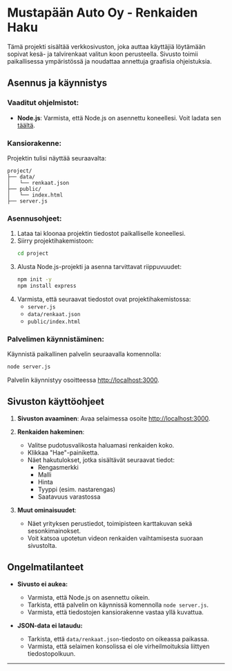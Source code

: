 # Mustapään Auto Oy - Renkaiden Haku

Tämä projekti sisältää verkkosivuston, joka auttaa käyttäjiä löytämään sopivat kesä- ja talvirenkaat valitun koon perusteella. Sivusto toimii paikallisessa ympäristössä ja noudattaa annettuja graafisia ohjeistuksia.

## Asennus ja käynnistys

### Vaaditut ohjelmistot:

- **Node.js**: Varmista, että Node.js on asennettu koneellesi. Voit ladata sen [täältä](https://nodejs.org/).

### Kansiorakenne:

Projektin tulisi näyttää seuraavalta:

```
project/
├── data/
│   └── renkaat.json
├── public/
│   └── index.html
├── server.js
```

### Asennusohjeet:

1. Lataa tai kloonaa projektin tiedostot paikalliselle koneellesi.
2. Siirry projektihakemistoon:
   ```bash
   cd project
   ```
3. Alusta Node.js-projekti ja asenna tarvittavat riippuvuudet:
   ```bash
   npm init -y
   npm install express
   ```
4. Varmista, että seuraavat tiedostot ovat projektihakemistossa:
   - `server.js`
   - `data/renkaat.json`
   - `public/index.html`

### Palvelimen käynnistäminen:

Käynnistä paikallinen palvelin seuraavalla komennolla:

```bash
node server.js
```

Palvelin käynnistyy osoitteessa [http://localhost:3000](http://localhost:3000).

## Sivuston käyttöohjeet

1. **Sivuston avaaminen**:
   Avaa selaimessa osoite [http://localhost:3000](http://localhost:3000).

2. **Renkaiden hakeminen**:

   - Valitse pudotusvalikosta haluamasi renkaiden koko.
   - Klikkaa "Hae"-painiketta.
   - Näet hakutulokset, jotka sisältävät seuraavat tiedot:
     - Rengasmerkki
     - Malli
     - Hinta
     - Tyyppi (esim. nastarengas)
     - Saatavuus varastossa

3. **Muut ominaisuudet**:

   - Näet yrityksen perustiedot, toimipisteen karttakuvan sekä sesonkimainokset.
   - Voit katsoa upotetun videon renkaiden vaihtamisesta suoraan sivustolta.

## Ongelmatilanteet

- **Sivusto ei aukea:**

  - Varmista, että Node.js on asennettu oikein.
  - Tarkista, että palvelin on käynnissä komennolla `node server.js`.
  - Varmista, että tiedostojen kansiorakenne vastaa yllä kuvattua.

- **JSON-data ei lataudu:**

  - Tarkista, että `data/renkaat.json`-tiedosto on oikeassa paikassa.
  - Varmista, että selaimen konsolissa ei ole virheilmoituksia liittyen tiedostopolkuun.


---

